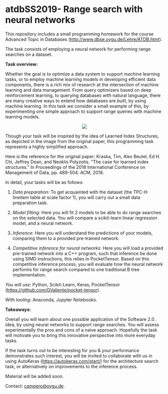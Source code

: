 # atdbSS2019- Range search with neural networks

This repository includes a small programming homework for the course Advanced Topic in Databases (http://www.dbse.ovgu.de/Lehre/ATDB.html).

The task consists of employing a neural network for performing range searches on a dataset.

**Task overview:**

Whether the goal is to optimize a data system to support machine learning tasks, or to employ machine learning models in developing efficient data components, there is a rich mix of research  at the intersection of machine learning and data management. From query optimizers based on deep reinforcement learning, to querying databases with natural language, there are many creative ways to extend how databases are built, by using machine learning. In this task we consider a small example of this, by experimenting one simple approach to support range queries with machine learning models.

<p align="center">
  <img src="http://dsail.csail.mit.edu/wp-content/uploads/2018/09/LearnedIndex.jpg?raw=true">
  
Though your task will be inspired by the idea of Learned Index Structures, as depicted in the image from the original paper, this programming task represents a highly simplified approach.

Here is the reference for the original paper: Kraska, Tim, Alex Beutel, Ed H. Chi, Jeffrey Dean, and Neoklis Polyzotis. "The case for learned index structures." In Proceedings of the 2018 International Conference on Management of Data, pp. 489-504. ACM, 2018.

</p>

In detail, your tasks will be as follows:

1. *Data preparation:* To get acquainted with the dataset (the TPC-H lineitem table at scale factor 1), you will carry out a small data preparation task.

2. *Model fitting:* Here you will fit 2 models to be able to do range searches on the selected data. You will compare a scikit-learn linear regression model, and a neural network. 

3. *Inference:* Here you will understand the predictions of your models, comparing them to a provided pre-trained network.

4. *Competitive inference for neural networks:* Here you will load a provided pre-trained network into a C++ program, such that inference be done using SIMD instructions, this relies in PocketTensor. Based on this competitive inference process, you will evaluate how the neural network performs for range search compared to one traditional B tree implementation.

*You will use:* Python, Scikit-Learn, Keras, PocketTensor (https://github.com/GValiente/pocket-tensor).

*With tooling:* Anaconda, Jupyter Notebooks.

**Takeaways:**

Overall you will learn about one possible application of the Software 2.0. idea, by using neural networks to support range searches. You will assess experimentally the pros and cons of a naive approach. Hopefully the task will motivate you to bring this innovative perspective into more everyday tasks.

If the task turns out to be interesting for you & your performance demonstrates such interest, you will be invited to collaborate with us in using AutoKeras (https://autokeras.com/start/) for the architecture search task, or alternatively on improvements to the inference process.

Material will be added soon.

Contact: campero@ovgu.de.


